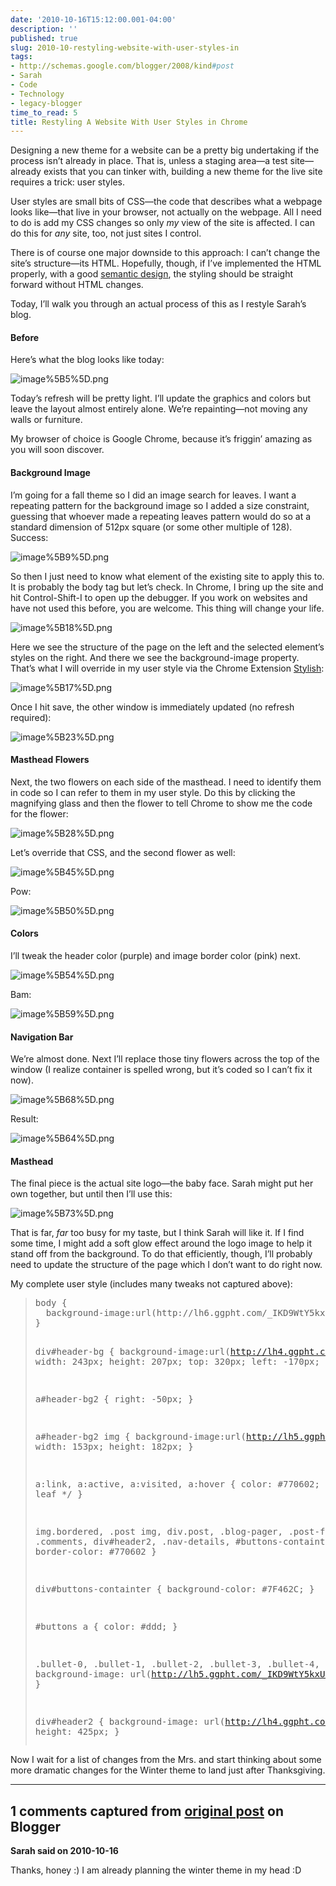 ```yaml
---
date: '2010-10-16T15:12:00.001-04:00'
description: ''
published: true
slug: 2010-10-restyling-website-with-user-styles-in
tags:
- http://schemas.google.com/blogger/2008/kind#post
- Sarah
- Code
- Technology
- legacy-blogger
time_to_read: 5
title: Restyling A Website With User Styles in Chrome
---
```



Designing a new theme for a website can be a pretty big undertaking if the process isn’t already in place. That is, unless a staging area—a test site—already exists that you can tinker with, building a new theme for the live site requires a trick: user styles.

User styles are small bits of CSS—the code that describes what a webpage looks like—that live in your browser, not actually on the webpage. All I need to do is add my CSS changes so only *my* view of the site is affected. I can do this for *any* site, too, not just sites I control.

There is of course one major downside to this approach: I can’t change the site’s structure—its HTML. Hopefully, though, if I’ve implemented the HTML properly, with a good [semantic design](http://en.wikipedia.org/wiki/HTML#Semantic_HTML), the styling should be straight forward without HTML changes.

Today, I’ll walk you through an actual process of this as I restyle Sarah’s blog.  <h4>Before</h4>

Here’s what the blog looks like today:

![image%5B5%5D.png](image%5B5%5D.png)

Today’s refresh will be pretty light. I’ll update the graphics and colors but leave the layout almost entirely alone. We’re repainting—not moving any walls or furniture.

My browser of choice is Google Chrome, because it’s friggin’ amazing as you will soon discover.  <h4>Background Image</h4>

I’m going for a fall theme so I did an image search for leaves. I want a repeating pattern for the background image so I added a size constraint, guessing that whoever made a repeating leaves pattern would do so at a standard dimension of 512px square (or some other multiple of 128). Success:

![image%5B9%5D.png](image%5B9%5D.png)

So then I just need to know what element of the existing site to apply this to. It is probably the body tag but let’s check. In Chrome, I bring up the site and hit Control-Shift-I to open up the debugger. If you work on websites and have not used this before, you are welcome. This thing will change your life.

![image%5B18%5D.png](image%5B18%5D.png)

Here we see the structure of the page on the left and the selected element’s styles on the right. And there we see the background-image property. That’s what I will override in my user style via the Chrome Extension [Stylish](https://chrome.google.com/extensions/detail/fjnbnpbmkenffdnngjfgmeleoegfcffe):

![image%5B17%5D.png](image%5B17%5D.png)

Once I hit save, the other window is immediately updated (no refresh required):

![image%5B23%5D.png](image%5B23%5D.png)  <h4>Masthead Flowers</h4>

Next, the two flowers on each side of the masthead. I need to identify them in code so I can refer to them in my user style. Do this by clicking the magnifying glass and then the flower to tell Chrome to show me the code for the flower:

![image%5B28%5D.png](image%5B28%5D.png)

Let’s override that CSS, and the second flower as well:

![image%5B45%5D.png](image%5B45%5D.png)    

Pow:

![image%5B50%5D.png](image%5B50%5D.png)  <h4>Colors</h4>

I’ll tweak the header color (purple) and image border color (pink) next.

![image%5B54%5D.png](image%5B54%5D.png)    

Bam:

![image%5B59%5D.png](image%5B59%5D.png)  <h4>Navigation Bar</h4>

We’re almost done. Next I’ll replace those tiny flowers across the top of the window (I realize container is spelled wrong, but it’s coded so I can’t fix it now).

![image%5B68%5D.png](image%5B68%5D.png)

Result:

![image%5B64%5D.png](image%5B64%5D.png)    <h4>Masthead</h4>

The final piece is the actual site logo—the baby face. Sarah might put her own together, but until then I’ll use this:

![image%5B73%5D.png](image%5B73%5D.png)

That is far, *far* too busy for my taste, but I think Sarah will like it. If I find some time, I might add a soft glow effect around the logo image to help it stand off from the background. To do that efficiently, though, I’ll probably need to update the structure of the page which I don’t want to do right now.

My complete user style (includes many tweaks not captured above):
<blockquote>   <pre class="csharpcode">body { 
  background-image:url(http://lh6.ggpht.com/_IKD9WtY5kxU/TK8ysmokPoI/AAAAAAAABAc/MDUoIh2d0lE/AutumnLeaves2.jpg);
}

div#header-bg {
  background-image:url(http://lh4.ggpht.com/_IKD9WtY5kxU/TK89wWAHSII/AAAAAAAABBE/Fyp4rTBN78w/fall-leaf-left-ds.png);
  width: 243px;
  height: 207px;
  top: 320px;
  left: -170px;
}

a#header-bg2 {
  right: -50px;
}

a#header-bg2 img { 
  background-image:url(http://lh5.ggpht.com/_IKD9WtY5kxU/TK89wgPDDGI/AAAAAAAABBI/jLN3xd0JsBU/fall-leaf-top-ds.png);
  width: 153px;
  height: 182px;
}

a:link, a:active, a:visited, a:hover {
  color: #770602; /* matches leaf */
}

img.bordered, .post img, div.post, .blog-pager, .post-feeds, .comments, div#header2, .nav-details, #buttons-containter { 
  border-color: #770602 
}

div#buttons-containter {
  background-color: #7F462C;
}

#buttons a {
  color: #ddd;
}


.bullet-0, .bullet-1, .bullet-2, .bullet-3, .bullet-4, .bullet-5 { 
  background-image: url(http://lh5.ggpht.com/_IKD9WtY5kxU/TLnlyrgFoXI/AAAAAAAABCU/Mc8UP6ZcIJM/pumpkin.png);
}

div#header2 {
  background-image: url(http://lh4.ggpht.com/_IKD9WtY5kxU/TLnv-tDoWeI/AAAAAAAABCY/3nINZ-3HykQ/Masthead-fall2010.jpg);
  height: 425px;
}</pre>
</blockquote>


Now I wait for a list of changes from the Mrs. and start thinking about some more dramatic changes for the Winter theme to land just after Thanksgiving.

---

## 1 comments captured from [original post](https://blog.wassupy.com/2010/10/restyling-website-with-user-styles-in.html) on Blogger

**Sarah said on 2010-10-16**

Thanks, honey :)  I am already planning the winter theme in my head :D

